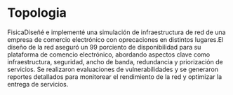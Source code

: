 # Topologia
FisicaDiseñé e implementé una simulación de infraestructura de red de una empresa de comercio electrónico con oprecaciones en distintos lugares.El diseño de la red aseguró un 99 porciento de disponibilidad para su plataforma de comencio electrónico, abordando aspectos clave como infraestructura, seguridad, ancho de banda, redundancia y priorización de servicios. Se realizaron evaluaciones de vulnerabilidades y se generaron reportes detallados para monitorear el rendimiento de la red y optimizar la entrega de servicios.
